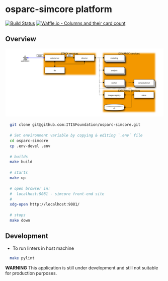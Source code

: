 # osparc-simcore platform

[![Build Status](https://travis-ci.org/ITISFoundation/osparc-simcore.svg?branch=master)](https://travis-ci.org/ITISFoundation/osparc-simcore)
[![Waffle.io - Columns and their card count](https://badge.waffle.io/ITISFoundation/osparc-simcore.svg?columns=all)](https://waffle.io/ITISFoundation/osparc-simcore)

## Overview

![service-web](docs/img/service-interaction.svg)


```bash
  git clone git@github.com:ITISFoundation/osparc-simcore.git

  # Set environment variable by copying & editing `.env` file
  cd osparc-simcore
  cp .env-devel .env

  # builds
  make build

  # starts
  make up

  # open browser in:
  #  localhost:9081 - simcore front-end site
  #
  xdg-open http://localhost:9081/

  # stops
  make down
```


## Development

- To run linters in host machine

```bash
  make pylint
```

**WARNING** This application is still under development and still not suitable for production purposes.
